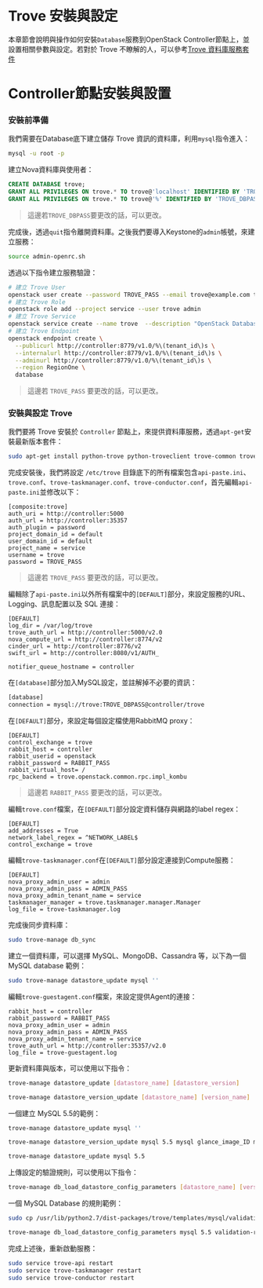 # Trove 安裝與設定
本章節會說明與操作如何安裝```Database```服務到OpenStack Controller節點上，並設置相關參數與設定。若對於 Trove 不瞭解的人，可以參考[Trove 資料庫服務套件](trove.html)

# Controller節點安裝與設置
### 安裝前準備
我們需要在Database底下建立儲存 Trove 資訊的資料庫，利用```mysql```指令進入：
```sh
mysql -u root -p
```
建立Nova資料庫與使用者：
```sql
CREATE DATABASE trove;
GRANT ALL PRIVILEGES ON trove.* TO trove@'localhost' IDENTIFIED BY 'TROVE_DBPASS';
GRANT ALL PRIVILEGES ON trove.* TO trove@'%' IDENTIFIED BY 'TROVE_DBPASS';
```
> 這邊若```TROVE_DBPASS```要更改的話，可以更改。

完成後，透過```quit```指令離開資料庫。之後我們要導入Keystone的```admin```帳號，來建立服務：
```sh
source admin-openrc.sh
```
透過以下指令建立服務驗證：
```sh
# 建立 Trove User
openstack user create --password TROVE_PASS --email trove@example.com trove
# 建立 Trove Role
openstack role add --project service --user trove admin
# 建立 Trove Service
openstack service create --name trove  --description "OpenStack Database service" database
# 建立 Trove Endpoint
openstack endpoint create \
  --publicurl http://controller:8779/v1.0/%\(tenant_id\)s \
  --internalurl http://controller:8779/v1.0/%\(tenant_id\)s \
  --adminurl http://controller:8779/v1.0/%\(tenant_id\)s \
  --region RegionOne \
  database
```
> 這邊若 ```TROVE_PASS``` 要更改的話，可以更改。

### 安裝與設定 Trove
我們要將 Trove 安裝於 ```Controller``` 節點上，來提供資料庫服務，透過```apt-get```安裝最新版本套件：
```sh
sudo apt-get install python-trove python-troveclient trove-common trove-api trove-taskmanager trove-conductor
```
完成安裝後，我們將設定 ```/etc/trove``` 目錄底下的所有檔案包含```api-paste.ini```、 ```trove.conf```、```trove-taskmanager.conf```、```trove-conductor.conf```，首先編輯```api-paste.ini```並修改以下：
```
[composite:trove]
auth_uri = http://controller:5000
auth_url = http://controller:35357
auth_plugin = password
project_domain_id = default
user_domain_id = default
project_name = service
username = trove
password = TROVE_PASS
```
> 這邊若 ```TROVE_PASS``` 要更改的話，可以更改。

編輯除了```api-paste.ini```以外所有檔案中的```[DEFAULT]```部分，來設定服務的URL、Logging、訊息配置以及 SQL 連接：
```
[DEFAULT]
log_dir = /var/log/trove
trove_auth_url = http://controller:5000/v2.0
nova_compute_url = http://controller:8774/v2
cinder_url = http://controller:8776/v2
swift_url = http://controller:8080/v1/AUTH_

notifier_queue_hostname = controller
```
在```[database]```部分加入MySQL設定，並註解掉不必要的資訊：
```sh
[database]
connection = mysql://trove:TROVE_DBPASS@controller/trove
```
在```[DEFAULT]```部分，來設定每個設定檔使用RabbitMQ proxy：
```
[DEFAULT]
control_exchange = trove
rabbit_host = controller
rabbit_userid = openstack
rabbit_password = RABBIT_PASS
rabbit_virtual_host= /
rpc_backend = trove.openstack.common.rpc.impl_kombu
```
> 這邊若 ```RABBIT_PASS``` 要更改的話，可以更改。

編輯```trove.conf```檔案，在```[DEFAULT]```部分設定資料儲存與網路的label regex：
```
[DEFAULT]
add_addresses = True
network_label_regex = ^NETWORK_LABEL$
control_exchange = trove
```
編輯```trove-taskmanager.conf```在```[DEFAULT]```部分設定連接到Compute服務：
```
[DEFAULT]
nova_proxy_admin_user = admin
nova_proxy_admin_pass = ADMIN_PASS
nova_proxy_admin_tenant_name = service
taskmanager_manager = trove.taskmanager.manager.Manager
log_file = trove-taskmanager.log
```
完成後同步資料庫：
```sh
sudo trove-manage db_sync
```
建立一個資料庫，可以選擇 MySQL、MongoDB、Cassandra 等，以下為一個 MySQL database 範例：
```sh
sudo trove-manage datastore_update mysql ''
```
編輯```trove-guestagent.conf```檔案，來設定提供Agent的連接：
```
rabbit_host = controller
rabbit_password = RABBIT_PASS
nova_proxy_admin_user = admin
nova_proxy_admin_pass = ADMIN_PASS
nova_proxy_admin_tenant_name = service
trove_auth_url = http://controller:35357/v2.0
log_file = trove-guestagent.log
```
更新資料庫與版本，可以使用以下指令：
```sh
trove-manage datastore_update [datastore_name] [datastore_version]

trove-manage datastore_version_update [datastore_name] [version_name]  [datastore_manager] [glance_image_id] [packages active]
```
一個建立 MySQL 5.5的範例：
```sh
trove-manage datastore_update mysql ''

trove-manage datastore_version_update mysql 5.5 mysql glance_image_ID mysql-server-5.5 1

trove-manage datastore_update mysql 5.5
```
上傳設定的驗證規則，可以使用以下指令：
```sh
trove-manage db_load_datastore_config_parameters [datastore_name] [version_name] [rules file]
```
一個 MySQL Database 的規則範例：
```sh
sudo cp /usr/lib/python2.7/dist-packages/trove/templates/mysql/validation-rules.json ~/validation-rules.json

trove-manage db_load_datastore_config_parameters mysql 5.5 validation-rules.json
```
完成上述後，重新啟動服務：
```sh
sudo service trove-api restart
sudo service trove-taskmanager restart
sudo service trove-conductor restart
```
